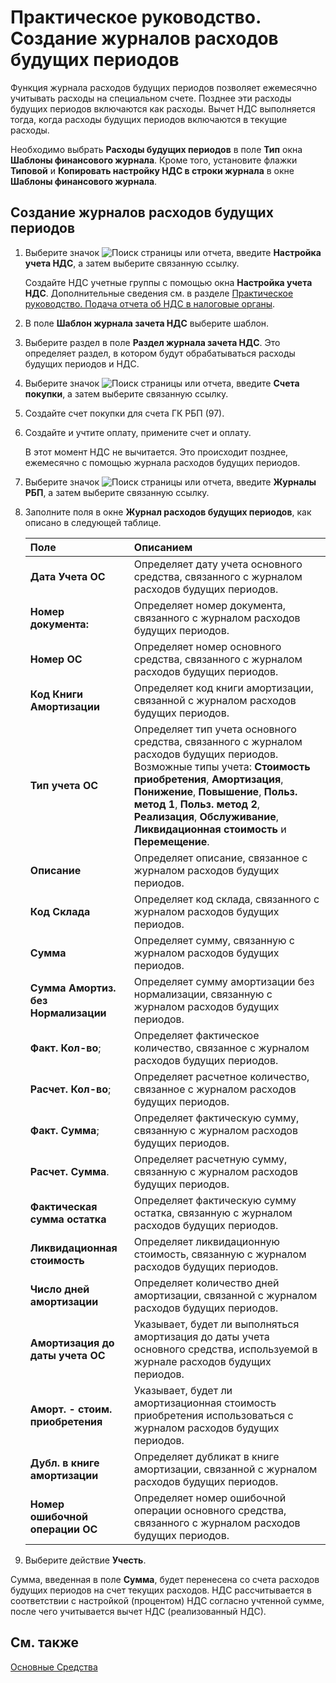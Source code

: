 # Практическое руководство. Создание журналов расходов будущих периодов

Функция журнала расходов будущих периодов позволяет ежемесячно учитывать расходы на специальном счете. Позднее эти расходы будущих периодов включаются как расходы. Вычет НДС выполняется тогда, когда расходы будущих периодов включаются в текущие расходы.

Необходимо выбрать **Расходы будущих периодов** в поле **Тип** окна **Шаблоны финансового журнала**. Кроме того, установите флажки **Типовой** и **Копировать настройку НДС в строки журнала** в окне **Шаблоны финансового журнала**.

 

## Создание журналов расходов будущих периодов 

1. Выберите значок ![Поиск страницы или отчета](https://github.com/DianaMalina/dynamics365smb-docs/blob/live/business-central/LocalFunctionality/Russia/1.png), введите **Настройка учета НДС**, а затем выберите связанную ссылку.

   Создайте НДС учетные группы с помощью окна **Настройка учета НДС**. Дополнительные сведения см. в разделе [Практическое руководство. Подача отчета об НДС в налоговые органы](https://docs.microsoft.com/ru-ru/dynamics365/business-central/finance-how-report-vat).

2. В поле **Шаблон журнала зачета НДС** выберите шаблон.

3. Выберите раздел в поле **Раздел журнала зачета НДС**. Это определяет раздел, в котором будут обрабатываться расходы будущих периодов и НДС.

4. Выберите значок ![Поиск страницы или отчета](https://github.com/DianaMalina/dynamics365smb-docs/blob/live/business-central/LocalFunctionality/Russia/1.png), введите **Счета покупки**, а затем выберите связанную ссылку.

5. Создайте счет покупки для счета ГК РБП (97).

6. Создайте и учтите оплату, примените счет и оплату.

   В этот момент НДС не вычитается. Это происходит позднее, ежемесячно с помощью журнала расходов будущих периодов.

7. Выберите значок ![Поиск страницы или отчета](https://github.com/DianaMalina/dynamics365smb-docs/blob/live/business-central/LocalFunctionality/Russia/1.png), введите **Журналы РБП**, а затем выберите связанную ссылку.

8. Заполните поля в окне **Журнал расходов будущих периодов**, как описано в следующей таблице.

   | Поле                                | Описанием                                                    |
   | :---------------------------------- | :----------------------------------------------------------- |
   | **Дата Учета ОС**                   | Определяет дату учета основного средства, связанного с журналом расходов будущих периодов. |
   | **Номер документа:**                | Определяет номер документа, связанного с журналом расходов будущих периодов. |
   | **Номер ОС**                        | Определяет номер основного средства, связанного с журналом расходов будущих периодов. |
   | **Код Книги Амортизации**           | Определяет код книги амортизации, связанной с журналом расходов будущих периодов. |
   | **Тип учета ОС**                    | Определяет тип учета основного средства, связанного с журналом расходов будущих периодов. Возможные типы учета: **Стоимость приобретения**, **Амортизация**, **Понижение**, **Повышение**, **Польз. метод 1**, **Польз. метод 2**, **Реализация**, **Обслуживание**, **Ликвидационная стоимость** и **Перемещение**. |
   | **Описание**                        | Определяет описание, связанное с журналом расходов будущих периодов. |
   | **Код Склада**                      | Определяет код склада, связанного с журналом расходов будущих периодов. |
   | **Сумма**                           | Определяет сумму, связанную с журналом расходов будущих периодов. |
   | **Сумма Амортиз. без Нормализации** | Определяет сумму амортизации без нормализации, связанную с журналом расходов будущих периодов. |
   | **Факт. Кол-во**;                   | Определяет фактическое количество, связанное с журналом расходов будущих периодов. |
   | **Расчет. Кол-во**;                 | Определяет расчетное количество, связанное с журналом расходов будущих периодов. |
   | **Факт. Сумма**;                    | Определяет фактическую сумму, связанную с журналом расходов будущих периодов. |
   | **Расчет. Сумма**.                  | Определяет расчетную сумму, связанную с журналом расходов будущих периодов. |
   | **Фактическая сумма остатка**       | Определяет фактическую сумму остатка, связанную с журналом расходов будущих периодов. |
   | **Ликвидационная стоимость**        | Определяет ликвидационную стоимость, связанную с журналом расходов будущих периодов. |
   | **Число дней амортизации**          | Определяет количество дней амортизации, связанной с журналом расходов будущих периодов. |
   | **Амортизация до даты учета ОС**    | Указывает, будет ли выполняться амортизация до даты учета основного средства, используемой в журнале расходов будущих периодов. |
   | **Аморт. - стоим. приобретения**    | Указывает, будет ли амортизационная стоимость приобретения использоваться с журналом расходов будущих периодов. |
   | **Дубл. в книге амортизации**       | Определяет дубликат в книге амортизации, связанной с журналом расходов будущих периодов. |
   | **Номер ошибочной операции ОС**     | Определяет номер ошибочной операции основного средства, связанного с журналом расходов будущих периодов. |

9. Выберите действие **Учесть**.

Сумма, введенная в поле **Сумма**, будет перенесена со счета расходов будущих периодов на счет текущих расходов. НДС рассчитывается в соответствии с настройкой (процентом) НДС согласно учтенной сумме, после чего учитывается вычет НДС (реализованный НДС).

 

## См. также

[Основные Средства](https://docs.microsoft.com/ru-ru/dynamics365/business-central/fa-manage)
